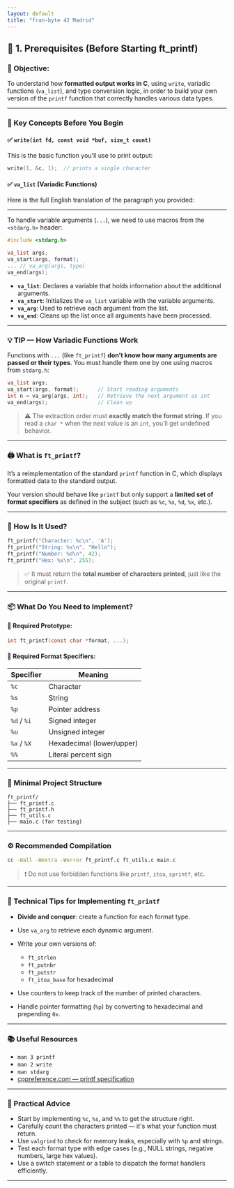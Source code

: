 ```yaml
---
layout: default
title: "fran-byte 42 Madrid"
---
```


## 🔹 1. Prerequisites (Before Starting ft_printf)

### 📌 Objective:

To understand how **formatted output works in C**, using `write`, variadic functions (`va_list`), and type conversion logic, in order to build your own version of the `printf` function that correctly handles various data types.

---

### 🧠 Key Concepts Before You Begin

#### ✅ `write(int fd, const void *buf, size_t count)`

This is the basic function you'll use to print output:

```c
write(1, &c, 1);  // prints a single character
````

#### ✅ `va_list` (Variadic Functions)

Here is the full English translation of the paragraph you provided:

---

To handle variable arguments (`...`), we need to use macros from the `<stdarg.h>` header:

```c
#include <stdarg.h>

va_list args;
va_start(args, format);
... // va_arg(args, type)
va_end(args);
```

* **`va_list`**: Declares a variable that holds information about the additional arguments.
* **`va_start`**: Initializes the `va_list` variable with the variable arguments.
* **`va_arg`**: Used to retrieve each argument from the list.
* **`va_end`**: Cleans up the list once all arguments have been processed.


---

### 💡 **TIP — How Variadic Functions Work**

Functions with `...` (like `ft_printf`) **don’t know how many arguments are passed or their types**. You must handle them one by one using macros from `stdarg.h`:

```c
va_list args;
va_start(args, format);      // Start reading arguments
int n = va_arg(args, int);   // Retrieve the next argument as int
va_end(args);                // Clean up
```

> ⚠️ The extraction order must **exactly match the format string**. If you read a `char *` when the next value is an `int`, you’ll get undefined behavior.

---

### 🖨️ What is `ft_printf`?

It’s a reimplementation of the standard `printf` function in C, which displays formatted data to the standard output.

Your version should behave like `printf` but only support a **limited set of format specifiers** as defined in the subject (such as `%c`, `%s`, `%d`, `%x`, etc.).

---

### 🔧 How Is It Used?

```c
ft_printf("Character: %c\n", 'A');
ft_printf("String: %s\n", "Hello");
ft_printf("Number: %d\n", 42);
ft_printf("Hex: %x\n", 255);
```

> ✅ It must return the **total number of characters printed**, just like the original `printf`.

---

### 📦 What Do You Need to Implement?

#### 🧾 Required Prototype:

```c
int ft_printf(const char *format, ...);
```

#### 🎯 Required Format Specifiers:

| Specifier   | Meaning                   |
| ----------- | ------------------------- |
| `%c`        | Character                 |
| `%s`        | String                    |
| `%p`        | Pointer address           |
| `%d` / `%i` | Signed integer            |
| `%u`        | Unsigned integer          |
| `%x` / `%X` | Hexadecimal (lower/upper) |
| `%%`        | Literal percent sign      |

---

### 🧱 Minimal Project Structure

```
ft_printf/
├── ft_printf.c
├── ft_printf.h
├── ft_utils.c
├── main.c (for testing)
```

---

### ⚙️ Recommended Compilation

```bash
cc -Wall -Wextra -Werror ft_printf.c ft_utils.c main.c
```

> ❗ Do not use forbidden functions like `printf`, `itoa`, `sprintf`, etc.

---

### 🧩 Technical Tips for Implementing `ft_printf`

* **Divide and conquer**: create a function for each format type.

* Use `va_arg` to retrieve each dynamic argument.

* Write your own versions of:

  * `ft_strlen`
  * `ft_putnbr`
  * `ft_putstr`
  * `ft_itoa_base` for hexadecimal

* Use counters to keep track of the number of printed characters.

* Handle pointer formatting (`%p`) by converting to hexadecimal and prepending `0x`.

---

### 📚 Useful Resources

* `man 3 printf`
* `man 2 write`
* `man stdarg`
* [cppreference.com — printf specification](https://en.cppreference.com/w/c/io/fprintf)

---

### 🧠 Practical Advice

* Start by implementing `%c`, `%s`, and `%%` to get the structure right.
* Carefully count the characters printed — it's what your function must return.
* Use `valgrind` to check for memory leaks, especially with `%p` and strings.
* Test each format type with edge cases (e.g., NULL strings, negative numbers, large hex values).
* Use a switch statement or a table to dispatch the format handlers efficiently.

---
